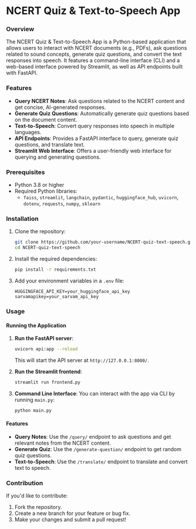 # NCERT Quiz & Text-to-Speech App

### Overview
The NCERT Quiz & Text-to-Speech App is a Python-based application that allows users to interact with NCERT documents (e.g., PDFs), ask questions related to sound concepts, generate quiz questions, and convert the text responses into speech. It features a command-line interface (CLI) and a web-based interface powered by Streamlit, as well as API endpoints built with FastAPI.

### Features
- **Query NCERT Notes**: Ask questions related to the NCERT content and get concise, AI-generated responses.
- **Generate Quiz Questions**: Automatically generate quiz questions based on the document content.
- **Text-to-Speech**: Convert query responses into speech in multiple languages.
- **API Endpoints**: Provides a FastAPI interface to query, generate quiz questions, and translate text.
- **Streamlit Web Interface**: Offers a user-friendly web interface for querying and generating questions.

### Prerequisites
- Python 3.8 or higher
- Required Python libraries: 
  - `faiss`, `streamlit`, `langchain`, `pydantic`, `huggingface_hub`, `uvicorn`, `dotenv`, `requests`, `numpy`, `sklearn`
  
### Installation
1. Clone the repository:
    ```bash
    git clone https://github.com/your-username/NCERT-quiz-text-speech.git
    cd NCERT-quiz-text-speech
    ```

2. Install the required dependencies:
    ```bash
    pip install -r requirements.txt
    ```

3. Add your environment variables in a `.env` file:
    ```
    HUGGINGFACE_API_KEY=your_huggingface_api_key
    sarvamapikey=your_sarvam_api_key
    ```

### Usage

#### Running the Application

1. **Run the FastAPI server**:
    ```bash
    uvicorn api:app --reload
    ```
    This will start the API server at `http://127.0.0.1:8000/`.

2. **Run the Streamlit frontend**:
    ```bash
    streamlit run frontend.py
    ```

3. **Command Line Interface**:
    You can interact with the app via CLI by running `main.py`:
    ```bash
    python main.py
    ```

#### Features
- **Query Notes**: Use the `/query/` endpoint to ask questions and get relevant notes from the NCERT content.
- **Generate Quiz**: Use the `/generate-question/` endpoint to get random quiz questions.
- **Text-to-Speech**: Use the `/translate/` endpoint to translate and convert text to speech.


### Contribution
If you'd like to contribute:
1. Fork the repository.
2. Create a new branch for your feature or bug fix.
3. Make your changes and submit a pull request!


